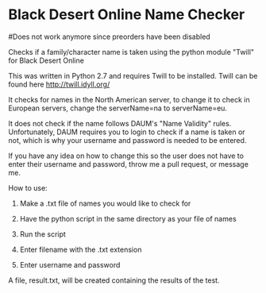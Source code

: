 # Black Desert Online Name Checker

#Does not work anymore since preorders have been disabled

Checks if a family/character name is taken using the python module "Twill" for Black Desert Online

This was written in Python 2.7 and requires Twill to be installed. Twill can be found here http://twill.idyll.org/

It checks for names in the North American server, to change it to check in European servers, change the serverName=na to serverName=eu.

It does not check if the name follows DAUM's "Name Validity" rules. Unfortunately, DAUM requires you to login to check if a name is taken or not, which is why your username and password is needed to be entered. 

If you have any idea on how to change this so the user does not have to enter their username and password, throw me a pull request, or message me.






How to use:

1) Make a .txt file of names you would like to check for

2) Have the python script in the same directory as your file of names

3) Run the script

4) Enter filename with the .txt extension

5) Enter username and password

A file, result.txt, will be created containing the results of the test.


